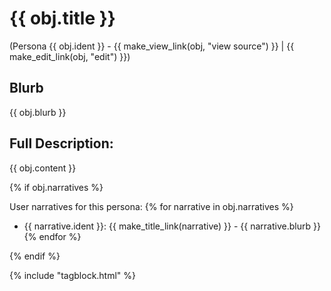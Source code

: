 # {{ obj.title }}
(Persona {{ obj.ident }} - {{ make_view_link(obj, "view source") }} | {{ make_edit_link(obj, "edit") }})

## Blurb

{{ obj.blurb }}

## Full Description:

{{ obj.content }}

{% if obj.narratives %}

User narratives for this persona:
{% for narrative in obj.narratives %}
* {{ narrative.ident }}: {{ make_title_link(narrative) }} - {{ narrative.blurb }}
{% endfor %}

{% endif %}

{% include "tagblock.html" %}
